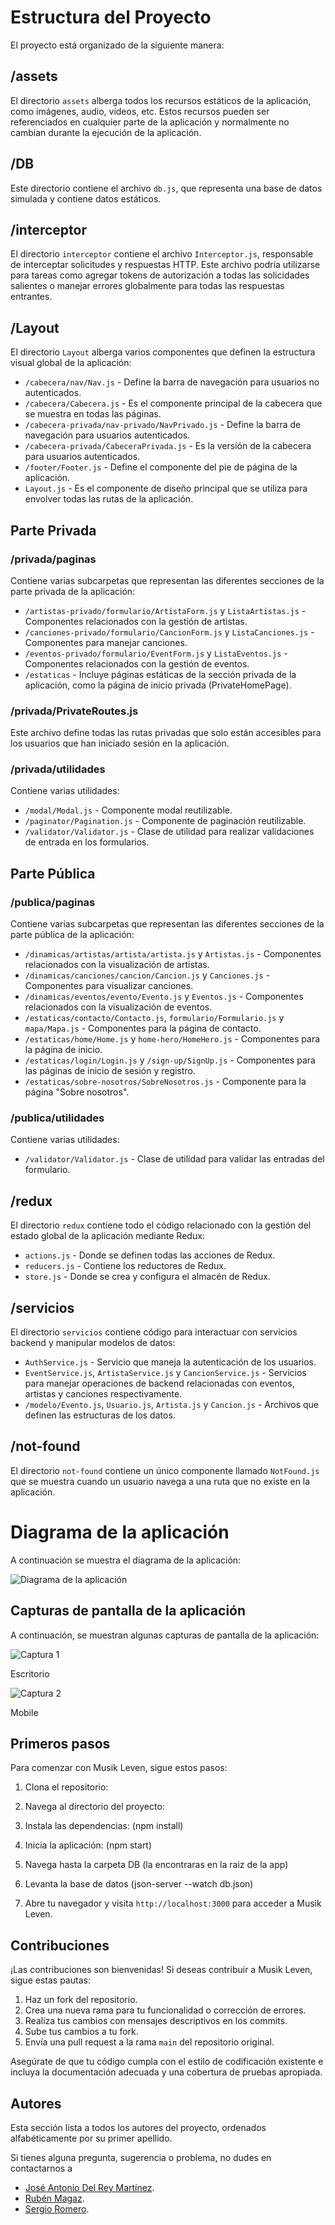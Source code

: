 # Estructura del Proyecto

El proyecto está organizado de la siguiente manera:

## /assets

El directorio `assets` alberga todos los recursos estáticos de la aplicación, como imágenes, audio, vídeos, etc. Estos recursos pueden ser referenciados en cualquier parte de la aplicación y normalmente no cambian durante la ejecución de la aplicación.

## /DB

Este directorio contiene el archivo `db.js`, que representa una base de datos simulada y contiene datos estáticos.

## /interceptor

El directorio `interceptor` contiene el archivo `Interceptor.js`, responsable de interceptar solicitudes y respuestas HTTP. Este archivo podría utilizarse para tareas como agregar tokens de autorización a todas las solicidades salientes o manejar errores globalmente para todas las respuestas entrantes.

## /Layout

El directorio `Layout` alberga varios componentes que definen la estructura visual global de la aplicación:

- `/cabecera/nav/Nav.js` - Define la barra de navegación para usuarios no autenticados. 
- `/cabecera/Cabecera.js` - Es el componente principal de la cabecera que se muestra en todas las páginas.
- `/cabecera-privada/nav-privado/NavPrivado.js` - Define la barra de navegación para usuarios autenticados.
- `/cabecera-privada/CabeceraPrivada.js` - Es la versión de la cabecera para usuarios autenticados.
- `/footer/Footer.js` - Define el componente del pie de página de la aplicación.
- `Layout.js` - Es el componente de diseño principal que se utiliza para envolver todas las rutas de la aplicación.

## Parte Privada

### /privada/paginas

Contiene varias subcarpetas que representan las diferentes secciones de la parte privada de la aplicación:

- `/artistas-privado/formulario/ArtistaForm.js` y `ListaArtistas.js` - Componentes relacionados con la gestión de artistas.
- `/canciones-privado/formulario/CancionForm.js` y `ListaCanciones.js` - Componentes para manejar canciones.
- `/eventos-privado/formulario/EventForm.js` y `ListaEventos.js` - Componentes relacionados con la gestión de eventos.
- `/estaticas` - Incluye páginas estáticas de la sección privada de la aplicación, como la página de inicio privada (PrivateHomePage).

### /privada/PrivateRoutes.js

Este archivo define todas las rutas privadas que solo están accesibles para los usuarios que han iniciado sesión en la aplicación.

### /privada/utilidades

Contiene varias utilidades:

- `/modal/Modal.js` - Componente modal reutilizable.
- `/paginator/Pagination.js` - Componente de paginación reutilizable.
- `/validator/Validator.js` - Clase de utilidad para realizar validaciones de entrada en los formularios.

## Parte Pública

### /publica/paginas

Contiene varias subcarpetas que representan las diferentes secciones de la parte pública de la aplicación:

- `/dinamicas/artistas/artista/artista.js` y `Artistas.js` - Componentes relacionados con la visualización de artistas.
- `/dinamicas/canciones/cancion/Cancion.js` y `Canciones.js` - Componentes para visualizar canciones.
- `/dinamicas/eventos/evento/Evento.js` y `Eventos.js` - Componentes relacionados con la visualización de eventos.
- `/estaticas/contacto/Contacto.js`, `formulario/Formulario.js` y `mapa/Mapa.js` - Componentes para la página de contacto.
- `/estaticas/home/Home.js` y `home-hero/HomeHero.js` - Componentes para la página de inicio.
- `/estaticas/login/Login.js` y `/sign-up/SignUp.js` - Componentes para las páginas de inicio de sesión y registro.
- `/estaticas/sobre-nosotros/SobreNosotros.js` - Componente para la página "Sobre nosotros".

### /publica/utilidades

Contiene varias utilidades:

- `/validator/Validator.js` - Clase de utilidad para validar las entradas del formulario.

## /redux

El directorio `redux` contiene todo el código relacionado con la gestión del estado global de la aplicación mediante Redux:

- `actions.js` - Donde se definen todas las acciones de Redux.
- `reducers.js` - Contiene los reductores de Redux.
- `store.js` - Donde se crea y configura el almacén de Redux.

## /servicios

El directorio `servicios` contiene código para interactuar con servicios backend y manipular modelos de datos:

- `AuthService.js` - Servicio que maneja la autenticación de los usuarios.
- `EventService.js`, `ArtistaService.js` y `CancionService.js` - Servicios para manejar operaciones de backend relacionadas con eventos, artistas y canciones respectivamente.
- `/modelo/Evento.js`, `Usuario.js`, `Artista.js` y `Cancion.js` - Archivos que definen las estructuras de los datos.

## /not-found

El directorio `not-found` contiene un único componente llamado `NotFound.js` que se muestra cuando un usuario navega a una ruta que no existe en la aplicación.

# Diagrama de la aplicación

A continuación se muestra el diagrama de la aplicación:

![Diagrama de la aplicación](src/assets/img/MusikLeven.jpg)

## Capturas de pantalla de la aplicación

A continuación, se muestran algunas capturas de pantalla de la aplicación:

![Captura 1](src/assets/img/escritorio.png)

Escritorio

![Captura 2](src/assets/img/mobile.png)

Mobile

## Primeros pasos

Para comenzar con Musik Leven, sigue estos pasos:

1. Clona el repositorio:

2. Navega al directorio del proyecto:

3. Instala las dependencias: (npm install)

4. Inicia la aplicación: (npm start)

5. Navega hasta la carpeta DB (la encontraras en la raiz de la app)

6. Levanta la base de datos (json-server --watch db.json)

7. Abre tu navegador y visita `http://localhost:3000` para acceder a Musik Leven.

## Contribuciones

¡Las contribuciones son bienvenidas! Si deseas contribuir a Musik Leven, sigue estas pautas:

1. Haz un fork del repositorio.
2. Crea una nueva rama para tu funcionalidad o corrección de errores.
3. Realiza tus cambios con mensajes descriptivos en los commits.
4. Sube tus cambios a tu fork.
5. Envía una pull request a la rama `main` del repositorio original.

Asegúrate de que tu código cumpla con el estilo de codificación existente e incluya la documentación adecuada y una cobertura de pruebas apropiada.

## Autores

Esta sección lista a todos los autores del proyecto, ordenados alfabéticamente por su primer apellido.

Si tienes alguna pregunta, sugerencia o problema, no dudes en contactarnos a 
- [José Antonio Del Rey Martínez](https://github.com/Janto7).
- [Rubén Magaz](https://github.com/nergal98).
- [Sergio Romero](https://github.com/sergior-15).